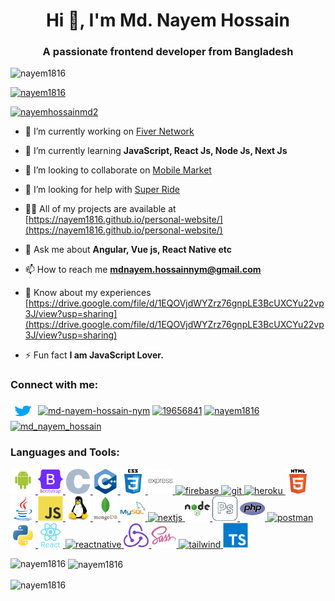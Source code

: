 <h1 align="center">Hi 👋, I'm Md. Nayem Hossain</h1>
<h3 align="center">A passionate frontend developer from Bangladesh</h3>

<p align="left"> <img src="https://komarev.com/ghpvc/?username=nayem1816&label=Profile%20views&color=0e75b6&style=flat" alt="nayem1816" /> </p>

<p align="left"> <a href="https://github.com/ryo-ma/github-profile-trophy"><img src="https://github-profile-trophy.vercel.app/?username=nayem1816" alt="nayem1816" /></a> </p>

<p align="left"> <a href="https://twitter.com/nayemhossainmd2" target="blank"><img src="https://img.shields.io/twitter/follow/nayemhossainmd2?logo=twitter&style=for-the-badge" alt="nayemhossainmd2" /></a> </p>

- 🔭 I’m currently working on [Fiver Network](https://fiver-network.web.app/)

- 🌱 I’m currently learning **JavaScript, React Js, Node Js, Next Js**

- 👯 I’m looking to collaborate on [Mobile Market](https://mobile-market-6567c.web.app/)

- 🤝 I’m looking for help with [Super Ride](https://super-ride-dd588.web.app/)

- 👨‍💻 All of my projects are available at [https://nayem1816.github.io/personal-website/](https://nayem1816.github.io/personal-website/)

- 💬 Ask me about **Angular, Vue js, React Native etc**

- 📫 How to reach me **mdnayem.hossainnym@gmail.com**

- 📄 Know about my experiences [https://drive.google.com/file/d/1EQOVjdWYZrz76gnpLE3BcUXCYu22vp3J/view?usp=sharing](https://drive.google.com/file/d/1EQOVjdWYZrz76gnpLE3BcUXCYu22vp3J/view?usp=sharing)

- ⚡ Fun fact **I am JavaScript Lover.**

<h3 align="left">Connect with me:</h3>
<p align="left">
<a href="https://twitter.com/nayemhossainmd2" target="blank"><img align="center" src="https://raw.githubusercontent.com/github/explore/80688e429a7d4ef2fca1e82350fe8e3517d3494d/topics/twitter/twitter.png" alt="nayemhossainmd2" height="30" width="40" /></a>
<a href="https://linkedin.com/in/md-nayem-hossain-nym" target="blank"><img align="center" src="https://media-exp1.licdn.com/dms/image/C4D0BAQGyOWvr4W0Pow/company-logo_200_200/0/1590003577120?e=1628121600&v=beta&t=FX6MjBJCqMaHcCnhIcjmoDM6tx-cTxKOWUECpUMi47E" alt="md-nayem-hossain-nym" height="30" width="40" /></a>
<a href="https://stackoverflow.com/users/19656841" target="blank"><img align="center" src="https://media-exp1.licdn.com/dms/image/C4E0BAQEooBvMO2kBVg/company-logo_200_200/0/1519880697944?e=1628121600&v=beta&t=4KntGG57xb93ie9TkE03knxh2-C9LNIA3NxuC2__X7Y" alt="19656841" height="30" width="40" /></a>
<a href="https://fb.com/nayem1816" target="blank"><img align="center" src="https://media-exp1.licdn.com/dms/image/C560BAQFx332BDosXcg/company-logo_200_200/0/1600185685242?e=1628121600&v=beta&t=mVWKhZWMgQ9OP2uQj9QR64FDOGgOks3zwJt-AA7JRlw" alt="nayem1816" height="30" width="40" /></a>
<a href="https://instagram.com/md_nayem_hossain" target="blank"><img align="center" src="https://media-exp1.licdn.com/dms/image/C510BAQEBW-TswoZ0CA/company-logo_200_200/0/1519910609548?e=1628121600&v=beta&t=AYVp53WSvHJ2NQOyZMzo_Jhq214-LHoIFKEpJXUcHmw" alt="md_nayem_hossain" height="30" width="40" /></a>
</p>

<h3 align="left">Languages and Tools:</h3>
<p align="left"> <a href="https://developer.android.com" target="_blank"> <img src="https://raw.githubusercontent.com/devicons/devicon/master/icons/android/android-original-wordmark.svg" alt="android" width="40" height="40"/> </a> <a href="https://getbootstrap.com" target="_blank"> <img src="https://raw.githubusercontent.com/devicons/devicon/master/icons/bootstrap/bootstrap-plain-wordmark.svg" alt="bootstrap" width="40" height="40"/> </a> <a href="https://www.cprogramming.com/" target="_blank"> <img src="https://raw.githubusercontent.com/devicons/devicon/master/icons/c/c-original.svg" alt="c" width="40" height="40"/> </a> <a href="https://www.w3schools.com/cpp/" target="_blank"> <img src="https://raw.githubusercontent.com/devicons/devicon/master/icons/cplusplus/cplusplus-original.svg" alt="cplusplus" width="40" height="40"/> </a> <a href="https://www.w3schools.com/css/" target="_blank"> <img src="https://raw.githubusercontent.com/devicons/devicon/master/icons/css3/css3-original-wordmark.svg" alt="css3" width="40" height="40"/> </a> <a href="https://expressjs.com" target="_blank"> <img src="https://raw.githubusercontent.com/devicons/devicon/master/icons/express/express-original-wordmark.svg" alt="express" width="40" height="40"/> </a> <a href="https://firebase.google.com/" target="_blank"> <img src="https://www.vectorlogo.zone/logos/firebase/firebase-icon.svg" alt="firebase" width="40" height="40"/> </a> <a href="https://git-scm.com/" target="_blank"> <img src="https://www.vectorlogo.zone/logos/git-scm/git-scm-icon.svg" alt="git" width="40" height="40"/> </a> <a href="https://heroku.com" target="_blank"> <img src="https://www.vectorlogo.zone/logos/heroku/heroku-icon.svg" alt="heroku" width="40" height="40"/> </a> <a href="https://www.w3.org/html/" target="_blank"> <img src="https://raw.githubusercontent.com/devicons/devicon/master/icons/html5/html5-original-wordmark.svg" alt="html5" width="40" height="40"/> </a> <a href="https://www.java.com" target="_blank"> <img src="https://raw.githubusercontent.com/devicons/devicon/master/icons/java/java-original.svg" alt="java" width="40" height="40"/> </a> <a href="https://developer.mozilla.org/en-US/docs/Web/JavaScript" target="_blank"> <img src="https://raw.githubusercontent.com/devicons/devicon/master/icons/javascript/javascript-original.svg" alt="javascript" width="40" height="40"/> </a> <a href="https://www.linux.org/" target="_blank"> <img src="https://raw.githubusercontent.com/devicons/devicon/master/icons/linux/linux-original.svg" alt="linux" width="40" height="40"/> </a> <a href="https://www.mongodb.com/" target="_blank"> <img src="https://raw.githubusercontent.com/devicons/devicon/master/icons/mongodb/mongodb-original-wordmark.svg" alt="mongodb" width="40" height="40"/> </a> <a href="https://www.mysql.com/" target="_blank"> <img src="https://raw.githubusercontent.com/devicons/devicon/master/icons/mysql/mysql-original-wordmark.svg" alt="mysql" width="40" height="40"/> </a> <a href="https://nextjs.org/" target="_blank"> <img src="https://cdn.worldvectorlogo.com/logos/nextjs-3.svg" alt="nextjs" width="40" height="40"/> </a> <a href="https://nodejs.org" target="_blank"> <img src="https://raw.githubusercontent.com/devicons/devicon/master/icons/nodejs/nodejs-original-wordmark.svg" alt="nodejs" width="40" height="40"/> </a> <a href="https://www.photoshop.com/en" target="_blank"> <img src="https://raw.githubusercontent.com/devicons/devicon/master/icons/photoshop/photoshop-line.svg" alt="photoshop" width="40" height="40"/> </a> <a href="https://www.php.net" target="_blank"> <img src="https://raw.githubusercontent.com/devicons/devicon/master/icons/php/php-original.svg" alt="php" width="40" height="40"/> </a> <a href="https://postman.com" target="_blank"> <img src="https://www.vectorlogo.zone/logos/getpostman/getpostman-icon.svg" alt="postman" width="40" height="40"/> </a> <a href="https://www.python.org" target="_blank"> <img src="https://raw.githubusercontent.com/devicons/devicon/master/icons/python/python-original.svg" alt="python" width="40" height="40"/> </a> <a href="https://reactjs.org/" target="_blank"> <img src="https://raw.githubusercontent.com/devicons/devicon/master/icons/react/react-original-wordmark.svg" alt="react" width="40" height="40"/> </a> <a href="https://reactnative.dev/" target="_blank"> <img src="https://reactnative.dev/img/header_logo.svg" alt="reactnative" width="40" height="40"/> </a> <a href="https://redux.js.org" target="_blank"> <img src="https://raw.githubusercontent.com/devicons/devicon/master/icons/redux/redux-original.svg" alt="redux" width="40" height="40"/> </a> <a href="https://sass-lang.com" target="_blank"> <img src="https://raw.githubusercontent.com/devicons/devicon/master/icons/sass/sass-original.svg" alt="sass" width="40" height="40"/> </a> <a href="https://tailwindcss.com/" target="_blank"> <img src="https://www.vectorlogo.zone/logos/tailwindcss/tailwindcss-icon.svg" alt="tailwind" width="40" height="40"/> </a> <a href="https://www.typescriptlang.org/" target="_blank"> <img src="https://raw.githubusercontent.com/devicons/devicon/master/icons/typescript/typescript-original.svg" alt="typescript" width="40" height="40"/> </a> </p>

<p><img align="left" src="https://github-readme-stats.vercel.app/api/top-langs?username=nayem1816&show_icons=true&locale=en&layout=compact" alt="nayem1816" /></p>

<p>&nbsp;<img align="center" src="https://github-readme-stats.vercel.app/api?username=nayem1816&show_icons=true&locale=en" alt="nayem1816" /></p>

<p><img align="center" src="https://github-readme-streak-stats.herokuapp.com/?user=nayem1816&" alt="nayem1816" /></p>
